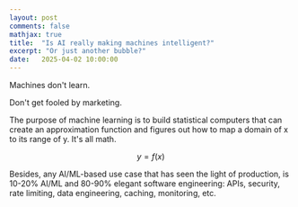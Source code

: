 ```yaml
---
layout: post
comments: false
mathjax: true
title:  "Is AI really making machines intelligent?"
excerpt: "Or just another bubble?"
date:   2025-04-02 10:00:00
---
```


Machines don't learn. 

Don't get fooled by marketing.

The purpose of machine learning is to build statistical computers that can create an approximation function and figures out how to map a domain of x to its range of y. It's all math.

$$
y = f(x)
$$

Besides, any AI/ML-based use case that has seen the light of production, is 10-20% AI/ML and 80-90% elegant software engineering: APIs, security, rate limiting, data engineering, caching, monitoring, etc.

